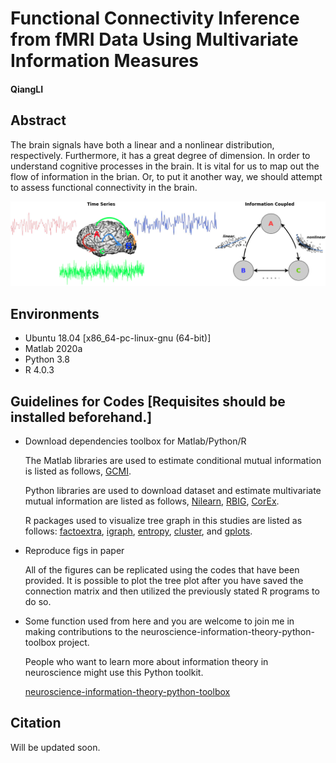 # **Functional Connectivity Inference from fMRI Data Using Multivariate Information Measures**

#### QiangLI

## Abstract

The brain signals have both a linear and a nonlinear distribution,
respectively. Furthermore, it has a great degree of dimension. In order
to understand cognitive processes in the brain. It is vital for us to
map out the flow of information in the brian. Or, to put it another way,
we should attempt to assess functional connectivity in the brain.

![](models.png)

## Environments

  - Ubuntu 18.04 [x86_64-pc-linux-gnu (64-bit)]
  - Matlab 2020a
  - Python 3.8
  - R 4.0.3

## Guidelines for Codes [Requisites should be installed beforehand.]

  - Download dependencies toolbox for Matlab/Python/R
    
    The Matlab libraries are used to estimate conditional mutual
    information is listed as follows,
    [GCMI](https://github.com/robince/gcmi/blob/master/matlab/).
    
    Python libraries are used to download dataset and estimate
    multivariate mutual information are listed as follows,
    [Nilearn](https://nilearn.github.io/),
    [RBIG](https://isp.uv.es/RBIG4IT.htm),
    [CorEx](https://github.com/gregversteeg/CorEx).
    
    R packages used to visualize tree graph in this studies are listed
    as follows:
    [factoextra](https://cran.r-project.org/web/packages/factoextra/index.html),
    [igraph](https://igraph.org/r/),
    [entropy](http://www.strimmerlab.org/software/entropy/),
    [cluster](https://svn.r-project.org/R-packages/trunk/cluster/), and
    [gplots](https://cran.r-project.org/web/packages/gplots/index.html).

  - Reproduce figs in paper
    
    All of the figures can be replicated using the codes that have been provided. It is possible to plot the tree plot after you have saved the connection matrix and then utilized the previously stated R programs to do so.
    
  - Some function used from here and you are welcome to join me in making contributions to the     neuroscience-information-theory-python-toolbox project.
  
    People who want to learn more about information theory in neuroscience might use this Python toolkit.
    
    [neuroscience-information-theory-python-toolbox](https://bitbucket.org/qiangliuv/neuroscience-information-theory-python-toolbox/src/main/)

## Citation

Will be updated soon.

